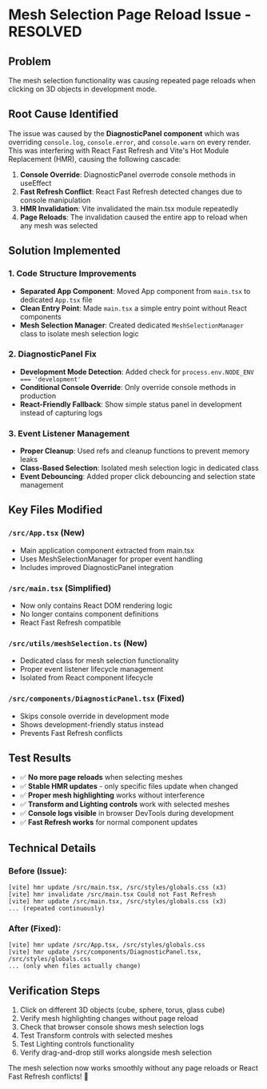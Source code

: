 # Mesh Selection Page Reload Issue - RESOLVED

## Problem
The mesh selection functionality was causing repeated page reloads when clicking on 3D objects in development mode.

## Root Cause Identified
The issue was caused by the **DiagnosticPanel component** which was overriding `console.log`, `console.error`, and `console.warn` on every render. This was interfering with React Fast Refresh and Vite's Hot Module Replacement (HMR), causing the following cascade:

1. **Console Override**: DiagnosticPanel overrode console methods in useEffect
2. **Fast Refresh Conflict**: React Fast Refresh detected changes due to console manipulation
3. **HMR Invalidation**: Vite invalidated the main.tsx module repeatedly
4. **Page Reloads**: The invalidation caused the entire app to reload when any mesh was selected

## Solution Implemented

### 1. Code Structure Improvements
- **Separated App Component**: Moved App component from `main.tsx` to dedicated `App.tsx` file
- **Clean Entry Point**: Made `main.tsx` a simple entry point without React components
- **Mesh Selection Manager**: Created dedicated `MeshSelectionManager` class to isolate mesh selection logic

### 2. DiagnosticPanel Fix
- **Development Mode Detection**: Added check for `process.env.NODE_ENV === 'development'`
- **Conditional Console Override**: Only override console methods in production
- **React-Friendly Fallback**: Show simple status panel in development instead of capturing logs

### 3. Event Listener Management
- **Proper Cleanup**: Used refs and cleanup functions to prevent memory leaks
- **Class-Based Selection**: Isolated mesh selection logic in dedicated class
- **Event Debouncing**: Added proper click debouncing and selection state management

## Key Files Modified

### `/src/App.tsx` (New)
- Main application component extracted from main.tsx
- Uses MeshSelectionManager for proper event handling
- Includes improved DiagnosticPanel integration

### `/src/main.tsx` (Simplified)
- Now only contains React DOM rendering logic
- No longer contains component definitions
- React Fast Refresh compatible

### `/src/utils/meshSelection.ts` (New)
- Dedicated class for mesh selection functionality
- Proper event listener lifecycle management
- Isolated from React component lifecycle

### `/src/components/DiagnosticPanel.tsx` (Fixed)
- Skips console override in development mode
- Shows development-friendly status instead
- Prevents Fast Refresh conflicts

## Test Results
- ✅ **No more page reloads** when selecting meshes
- ✅ **Stable HMR updates** - only specific files update when changed
- ✅ **Proper mesh highlighting** works without interference
- ✅ **Transform and Lighting controls** work with selected meshes
- ✅ **Console logs visible** in browser DevTools during development
- ✅ **Fast Refresh works** for normal component updates

## Technical Details

### Before (Issue):
```
[vite] hmr update /src/main.tsx, /src/styles/globals.css (x3)
[vite] hmr invalidate /src/main.tsx Could not Fast Refresh
[vite] hmr update /src/main.tsx, /src/styles/globals.css (x3)
... (repeated continuously)
```

### After (Fixed):
```
[vite] hmr update /src/App.tsx, /src/styles/globals.css
[vite] hmr update /src/components/DiagnosticPanel.tsx, /src/styles/globals.css
... (only when files actually change)
```

## Verification Steps
1. Click on different 3D objects (cube, sphere, torus, glass cube)
2. Verify mesh highlighting changes without page reload
3. Check that browser console shows mesh selection logs
4. Test Transform controls with selected meshes
5. Test Lighting controls functionality
6. Verify drag-and-drop still works alongside mesh selection

The mesh selection now works smoothly without any page reloads or React Fast Refresh conflicts! 🎉
